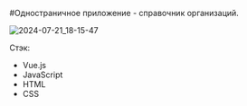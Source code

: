 #Одностраничное приложение - справочник организаций.

![2024-07-21_18-15-47](https://github.com/user-attachments/assets/dc48e0e3-0b98-443d-a1ad-1f6e9454a078)

Стэк:
- Vue.js
- JavaScript
- HTML
- CSS

